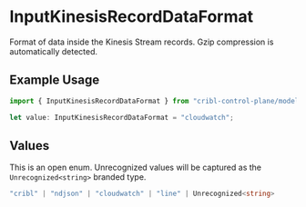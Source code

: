 # InputKinesisRecordDataFormat

Format of data inside the Kinesis Stream records. Gzip compression is automatically detected.

## Example Usage

```typescript
import { InputKinesisRecordDataFormat } from "cribl-control-plane/models";

let value: InputKinesisRecordDataFormat = "cloudwatch";
```

## Values

This is an open enum. Unrecognized values will be captured as the `Unrecognized<string>` branded type.

```typescript
"cribl" | "ndjson" | "cloudwatch" | "line" | Unrecognized<string>
```
